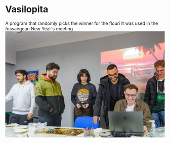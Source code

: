 # Vasilopita
A program that randomly picks the winner for the flouri
It was used in the fossaegean New Year's meeting
<img src="/img/IMG_6460.jpeg" title="meeting" alt="meeting">

